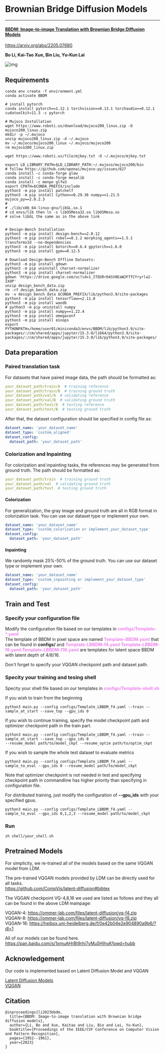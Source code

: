# Brownian Bridge Diffusion Models
***
#### [BBDM: Image-to-image Translation with Brownian Bridge Diffusion Models](https://arxiv.org/abs/2205.07680)
https://arxiv.org/abs/2205.07680

**Bo Li, Kai-Tao Xue, Bin Liu, Yu-Kun Lai**

![img](resources/BBDM_architecture.png)

## Requirements
```commandline
conda env create -f environment.yml
conda activate BBDM

# install pytorch
conda install pytorch==1.12.1 torchvision==0.13.1 torchaudio==0.12.1 cudatoolkit=11.3 -c pytorch

# Mujoco Installation
wget https://www.roboti.us/download/mujoco200_linux.zip -O mujoco200_linux.zip
mkdir -p ~/.mujoco
unzip mujoco200_linux.zip -d ~/.mujoco
mv ~/.mujoco/mujoco200_linux ~/.mujoco/mujoco200
rm mujoco200_linux.zip

wget https://www.roboti.us/file/mjkey.txt -O ~/.mujoco/mjkey.txt

export LD_LIBRARY_PATH=$LD_LIBRARY_PATH:~/.mujoco/mujoco200/bin
# follow https://github.com/openai/mujoco-py/issues/627
conda install -c conda-forge glew
conda install -c conda-forge mesalib
conda install -c menpo glfw3
export CPATH=$CONDA_PREFIX/include
python3 -m pip install patchelf
python3 -m pip install Cython==0.29.36 numpy==1.21.5 mujoco_py==2.0.2.3
#
# ./lib/x86_64-linux-gnu/libGL.so.1
# cd envs/lib then ln -s libOSMesa32.so libOSMesa.so
# solve libGL the same as in the above link


# Design-Bench Installation
python3 -m pip install design-bench==2.0.12
python3 -m pip install robel==0.1.2 morphing_agents==1.5.1 transforms3d --no-dependencies
python3 -m pip install botorch==0.6.4 gpytorch==1.6.0
python3 -m pip install gym==0.12.5

# Download Design-Bench Offline Datasets: 
python3 -m pip install gdown
python3 -m pip uninstall charset-normalizer
python3 -m pip install charset-normalizer
gdown 'https://drive.google.com/uc?id=1_ITQSRrO4SV0EaW2FTfCYryrla2-IXdP'
unzip design_bench_data.zip
rm -rf design_bench_data.zip
mv -v design_bench_data $CONDA_PREFIX/lib/python3.9/site-packages
python3 -m pip install tensorflow==2.11.0
python3 -m pip install wandb
# python3 -m pip uninstall numpy
python3 -m pip install numpy==1.22.4
python3 -m pip install omegaconf
python3 -m pip install einops
export PYTHONPATH=/home/user01/miniconda3/envs/BBDM/lib/python3.9/site-packages/:/cm/shared/apps/jupyter/15.3.0/lib64/python3.9/site-packages/:/cm/shared/apps/jupyter/15.3.0/lib/python3.9/site-packages/

```

## Data preparation
### Paired translation task
For datasets that have paired image data, the path should be formatted as:
```yaml
your_dataset_path/train/A  # training reference
your_dataset_path/train/B  # training ground truth
your_dataset_path/val/A  # validating reference
your_dataset_path/val/B  # validating ground truth
your_dataset_path/test/A  # testing reference
your_dataset_path/test/B  # testing ground truth
```
After that, the dataset configuration should be specified in config file as:
```yaml
dataset_name: 'your_dataset_name'
dataset_type: 'custom_aligned'
dataset_config:
  dataset_path: 'your_dataset_path'
```

### Colorization and Inpainting
For colorization and inpainting tasks, the references may be generated from ground truth. The path should be formatted as:
```yaml
your_dataset_path/train  # training ground truth
your_dataset_path/val  # validating ground truth
your_dataset_path/test  # testing ground truth
```

#### Colorization
For generalization, the gray image and ground truth are all in RGB format in colorization task. You can use our dataset type or implement your own.
```yaml
dataset_name: 'your_dataset_name'
dataset_type: 'custom_colorization or implement_your_dataset_type'
dataset_config:
  dataset_path: 'your_dataset_path'
```

#### Inpainting
We randomly mask 25%-50% of the ground truth. You can use our dataset type or implement your own.
```yaml
dataset_name: 'your_dataset_name'
dataset_type: 'custom_inpainting or implement_your_dataset_type'
dataset_config:
  dataset_path: 'your_dataset_path'
```

## Train and Test
### Specify your configuration file
Modify the configuration file based on our templates in <font color=violet><b>configs/Template-*.yaml</b></font>  
The template of BBDM in pixel space are named <font color=violet><b>Template-BBDM.yaml</b></font> that can be found in **configs/** and <font color=violet><b>Template-LBBDM-f4.yaml Template-LBBDM-f8.yaml Template-LBBDM-f16.yaml</b></font> are templates for latent space BBDM with latent depth of 4/8/16. 

Don't forget to specify your VQGAN checkpoint path and dataset path.
### Specity your training and tesing shell
Specity your shell file based on our templates in <font color=violet><b>configs/Template-shell.sh</b></font>

If you wish to train from the beginning
```commandline
python3 main.py --config configs/Template_LBBDM_f4.yaml --train --sample_at_start --save_top --gpu_ids 0 
```

If you wish to continue training, specify the model checkpoint path and optimizer checkpoint path in the train part.
```commandline
python3 main.py --config configs/Template_LBBDM_f4.yaml --train --sample_at_start --save_top --gpu_ids 0 
--resume_model path/to/model_ckpt --resume_optim path/to/optim_ckpt
```

If you wish to sample the whole test dataset to evaluate metrics
```commandline
python3 main.py --config configs/Template_LBBDM_f4.yaml --sample_to_eval --gpu_ids 0 --resume_model path/to/model_ckpt
```

Note that optimizer checkpoint is not needed in test and specifying checkpoint path in commandline has higher priority than specifying in configuration file.

For distributed training, just modify the configuration of **--gpu_ids** with your specified gpus. 
```commandline
python3 main.py --config configs/Template_LBBDM_f4.yaml --sample_to_eval --gpu_ids 0,1,2,3 --resume_model path/to/model_ckpt
```

### Run
```commandline
sh shell/your_shell.sh
```

## Pretrained Models
For simplicity, we re-trained all of the models based on the same VQGAN model from LDM.

The pre-trained VQGAN models provided by LDM can be directly used for all tasks.  
https://github.com/CompVis/latent-diffusion#bibtex

The VQGAN checkpoint VQ-4,8,16 we used are listed as follows and they all can be found in the above LDM mainpage:

VQGAN-4: https://ommer-lab.com/files/latent-diffusion/vq-f4.zip  
VQGAN-8: https://ommer-lab.com/files/latent-diffusion/vq-f8.zip  
VQGAN-16: https://heibox.uni-heidelberg.de/f/0e42b04e2e904890a9b6/?dl=1

All of our models can be found here.
https://pan.baidu.com/s/1xmuAHrBt9rhj7vMu5HIhvA?pwd=hubb

## Acknowledgement
Our code is implemented based on Latent Diffusion Model and VQGAN

[Latent Diffusion Models](https://github.com/CompVis/latent-diffusion#bibtex)  
[VQGAN](https://github.com/CompVis/taming-transformers)

## Citation
```
@inproceedings{li2023bbdm,
  title={BBDM: Image-to-image translation with Brownian bridge diffusion models},
  author={Li, Bo and Xue, Kaitao and Liu, Bin and Lai, Yu-Kun},
  booktitle={Proceedings of the IEEE/CVF Conference on Computer Vision and Pattern Recognition},
  pages={1952--1961},
  year={2023}
}
```
